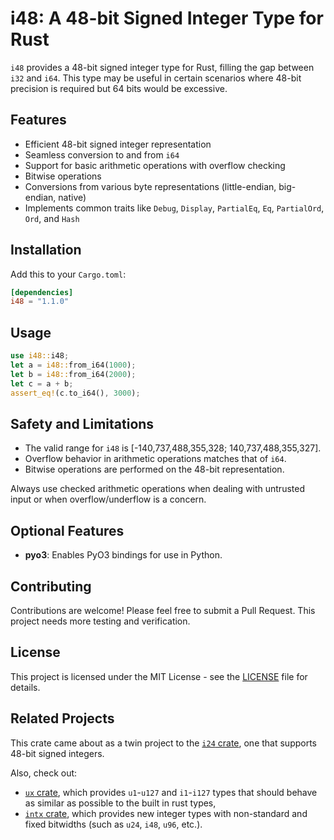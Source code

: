 # i48: A 48-bit Signed Integer Type for Rust

`i48` provides a 48-bit signed integer type for Rust, filling the gap between `i32` and `i64`.
This type may be useful in certain scenarios where 48-bit precision is required but 64 bits would be excessive.

## Features

- Efficient 48-bit signed integer representation
- Seamless conversion to and from `i64`
- Support for basic arithmetic operations with overflow checking
- Bitwise operations
- Conversions from various byte representations (little-endian, big-endian, native)
- Implements common traits like `Debug`, `Display`, `PartialEq`, `Eq`, `PartialOrd`, `Ord`, and `Hash`

## Installation

Add this to your `Cargo.toml`:

```toml
[dependencies]
i48 = "1.1.0"
```

## Usage

```rust
use i48::i48;
let a = i48::from_i64(1000);
let b = i48::from_i64(2000);
let c = a + b;
assert_eq!(c.to_i64(), 3000);
```

## Safety and Limitations

- The valid range for `i48` is [-140,737,488,355,328; 140,737,488,355,327].
- Overflow behavior in arithmetic operations matches that of `i64`.
- Bitwise operations are performed on the 48-bit representation.

Always use checked arithmetic operations when dealing with untrusted input or when overflow/underflow is a concern.

## Optional Features

- **pyo3**: Enables PyO3 bindings for use in Python.

## Contributing

Contributions are welcome! Please feel free to submit a Pull Request. This project needs more testing and verification.

## License

This project is licensed under the MIT License - see the [LICENSE](https://github.com/Chubercik/i48/blob/main/LICENSE) file for details.

## Related Projects

This crate came about as a twin project to the [`i24` crate](https://crates.io/crates/i24), one that supports 48-bit signed integers.

Also, check out:

- [`ux` crate](https://crates.io/crates/ux), which provides `u1`-`u127` and `i1`-`i127` types that should behave as similar as possible to the built in rust types,
- [`intx` crate](https://crates.io/crates/intx), which provides new integer types with non-standard and fixed bitwidths (such as `u24`, `i48`, `u96`, etc.).
